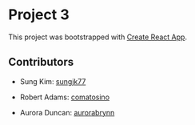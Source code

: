 # Project 3

This project was bootstrapped with [Create React App](https://github.com/facebook/create-react-app).

## Contributors

- Sung Kim: [sungjk77](https://github.com/sungjk77)

- Robert Adams: [comatosino](https://github.com/comatosino)

- Aurora Duncan: [aurorabrynn](https://github.com/aurorabrynn)
